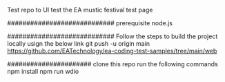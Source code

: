 
Test repo to UI test the EA mustic festival test page

############################
prerequisite
node.js

############################
Follow the steps to build the project locally usign the below link 
git push -u origin main
https://github.com/EATechnology/ea-coding-test-samples/tree/main/web

######################
clone this repo
run the following commands
npm install
npm run wdio
